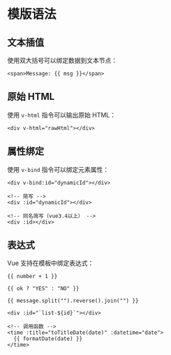 # 模版语法

## 文本插值

使用双大括号可以绑定数据到文本节点：

```vue
<span>Message: {{ msg }}</span>
```

## 原始 HTML

使用 `v-html` 指令可以输出原始 HTML：

```vue
<div v-html="rawHtml"></div>
```

## 属性绑定

使用 `v-bind` 指令可以绑定元素属性：

```vue
<div v-bind:id="dynamicId"></div>

<!-- 简写 -->
<div :id="dynamicId"></div>

<!-- 同名简写（vue3.4以上） -->
<div :id></div>
```

## 表达式

Vue 支持在模板中绑定表达式：

```vue
{{ number + 1 }}

{{ ok ? "YES" : "NO" }}

{{ message.split("").reverse().join("") }}

<div :id="`list-${id}`"></div>

<!-- 调用函数 -->
<time :title="toTitleDate(date)" :datetime="date">
  {{ formatDate(date) }}
</time>
```

